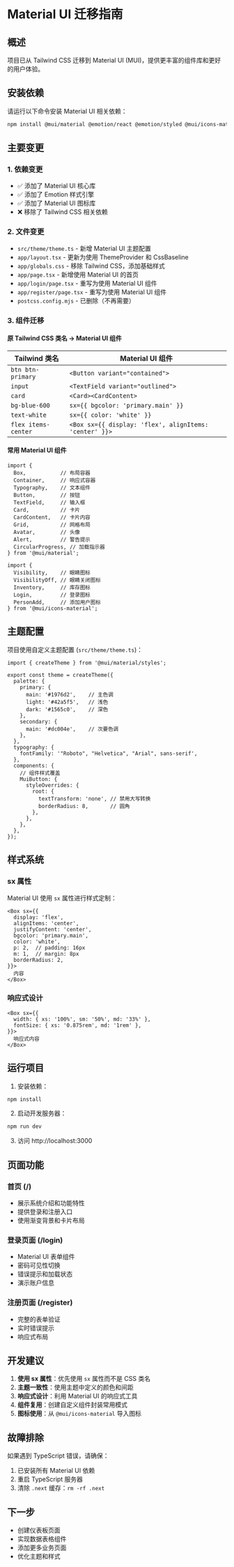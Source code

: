 # Material UI 迁移指南

## 概述

项目已从 Tailwind CSS 迁移到 Material UI (MUI)，提供更丰富的组件库和更好的用户体验。

## 安装依赖

请运行以下命令安装 Material UI 相关依赖：

```bash
npm install @mui/material @emotion/react @emotion/styled @mui/icons-material @mui/lab
```

## 主要变更

### 1. 依赖变更
- ✅ 添加了 Material UI 核心库
- ✅ 添加了 Emotion 样式引擎
- ✅ 添加了 Material UI 图标库
- ❌ 移除了 Tailwind CSS 相关依赖

### 2. 文件变更
- `src/theme/theme.ts` - 新增 Material UI 主题配置
- `app/layout.tsx` - 更新为使用 ThemeProvider 和 CssBaseline
- `app/globals.css` - 移除 Tailwind CSS，添加基础样式
- `app/page.tsx` - 新增使用 Material UI 的首页
- `app/login/page.tsx` - 重写为使用 Material UI 组件
- `app/register/page.tsx` - 重写为使用 Material UI 组件
- `postcss.config.mjs` - 已删除（不再需要）

### 3. 组件迁移

#### 原 Tailwind CSS 类名 → Material UI 组件

| Tailwind 类名 | Material UI 组件 |
|--------------|------------------|
| `btn btn-primary` | `<Button variant="contained">` |
| `input` | `<TextField variant="outlined">` |
| `card` | `<Card><CardContent>` |
| `bg-blue-600` | `sx={{ bgcolor: 'primary.main' }}` |
| `text-white` | `sx={{ color: 'white' }}` |
| `flex items-center` | `<Box sx={{ display: 'flex', alignItems: 'center' }}>` |

#### 常用 Material UI 组件

```tsx
import {
  Box,           // 布局容器
  Container,     // 响应式容器
  Typography,    // 文本组件
  Button,        // 按钮
  TextField,     // 输入框
  Card,          // 卡片
  CardContent,   // 卡片内容
  Grid,          // 网格布局
  Avatar,        // 头像
  Alert,         // 警告提示
  CircularProgress, // 加载指示器
} from '@mui/material';

import {
  Visibility,    // 眼睛图标
  VisibilityOff, // 眼睛关闭图标
  Inventory,     // 库存图标
  Login,         // 登录图标
  PersonAdd,     // 添加用户图标
} from '@mui/icons-material';
```

## 主题配置

项目使用自定义主题配置 (`src/theme/theme.ts`)：

```tsx
import { createTheme } from '@mui/material/styles';

export const theme = createTheme({
  palette: {
    primary: {
      main: '#1976d2',    // 主色调
      light: '#42a5f5',   // 浅色
      dark: '#1565c0',    // 深色
    },
    secondary: {
      main: '#dc004e',    // 次要色调
    },
  },
  typography: {
    fontFamily: '"Roboto", "Helvetica", "Arial", sans-serif',
  },
  components: {
    // 组件样式覆盖
    MuiButton: {
      styleOverrides: {
        root: {
          textTransform: 'none', // 禁用大写转换
          borderRadius: 8,       // 圆角
        },
      },
    },
  },
});
```

## 样式系统

### sx 属性
Material UI 使用 `sx` 属性进行样式定制：

```tsx
<Box sx={{
  display: 'flex',
  alignItems: 'center',
  justifyContent: 'center',
  bgcolor: 'primary.main',
  color: 'white',
  p: 2,  // padding: 16px
  m: 1,  // margin: 8px
  borderRadius: 2,
}}>
  内容
</Box>
```

### 响应式设计
```tsx
<Box sx={{
  width: { xs: '100%', sm: '50%', md: '33%' },
  fontSize: { xs: '0.875rem', md: '1rem' },
}}>
  响应式内容
</Box>
```

## 运行项目

1. 安装依赖：
```bash
npm install
```

2. 启动开发服务器：
```bash
npm run dev
```

3. 访问 http://localhost:3000

## 页面功能

### 首页 (/)
- 展示系统介绍和功能特性
- 提供登录和注册入口
- 使用渐变背景和卡片布局

### 登录页面 (/login)
- Material UI 表单组件
- 密码可见性切换
- 错误提示和加载状态
- 演示账户信息

### 注册页面 (/register)
- 完整的表单验证
- 实时错误提示
- 响应式布局

## 开发建议

1. **使用 sx 属性**：优先使用 `sx` 属性而不是 CSS 类名
2. **主题一致性**：使用主题中定义的颜色和间距
3. **响应式设计**：利用 Material UI 的响应式工具
4. **组件复用**：创建自定义组件封装常用模式
5. **图标使用**：从 `@mui/icons-material` 导入图标

## 故障排除

如果遇到 TypeScript 错误，请确保：
1. 已安装所有 Material UI 依赖
2. 重启 TypeScript 服务器
3. 清除 `.next` 缓存：`rm -rf .next`

## 下一步

- 创建仪表板页面
- 实现数据表格组件
- 添加更多业务页面
- 优化主题和样式 